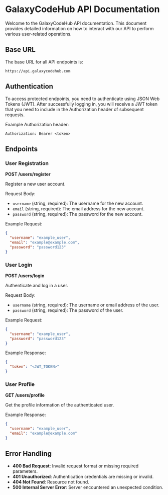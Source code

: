 
# GalaxyCodeHub API Documentation

Welcome to the GalaxyCodeHub API documentation. This document provides detailed information on how to interact with our API to perform various user-related operations.

## Base URL

The base URL for all API endpoints is:

```
https://api.galaxycodehub.com
```

## Authentication

To access protected endpoints, you need to authenticate using JSON Web Tokens (JWT). After successfully logging in, you will receive a JWT token that you need to include in the Authorization header of subsequent requests.

Example Authorization header:

```
Authorization: Bearer <token>
```

## Endpoints

### User Registration

**POST /users/register**

Register a new user account.

Request Body:
- `username` (string, required): The username for the new account.
- `email` (string, required): The email address for the new account.
- `password` (string, required): The password for the new account.

Example Request:
```json
{
  "username": "example_user",
  "email": "example@example.com",
  "password": "password123"
}
```

### User Login

**POST /users/login**

Authenticate and log in a user.

Request Body:
- `username` (string, required): The username or email address of the user.
- `password` (string, required): The password of the user.

Example Request:
```json
{
  "username": "example_user",
  "password": "password123"
}
```

Example Response:
```json
{
  "token": "<JWT_TOKEN>"
}
```

### User Profile

**GET /users/profile**

Get the profile information of the authenticated user.

Example Response:
```json
{
  "username": "example_user",
  "email": "example@example.com"
}
```

## Error Handling

- **400 Bad Request**: Invalid request format or missing required parameters.
- **401 Unauthorized**: Authentication credentials are missing or invalid.
- **404 Not Found**: Resource not found.
- **500 Internal Server Error**: Server encountered an unexpected condition.
